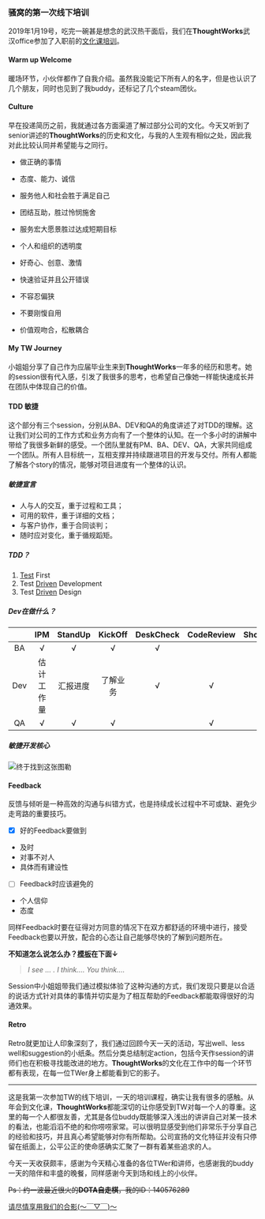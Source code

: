 ### 骚窝的第一次线下培训

2019年1月19号，吃完一碗甚是想念的武汉热干面后，我们在**ThoughtWorks**武汉office参加了入职前的<u>文化课培训</u>。

#### Warm up Welcome

暖场环节，小伙伴都作了自我介绍。虽然我没能记下所有人的名字，但是也认识了几个朋友，同时也见到了我buddy，还标记了几个steam团伙。

#### Culture

早在投递简历之前，我就通过各方面渠道了解过部分公司的文化。今天又听到了senior讲述的**ThoughtWorks**的历史和文化，与我的人生观有相似之处，因此我对此比较认同并希望能与之同行。

- 做正确的事情
- 态度、能力、诚信

- 服务他人和社会胜于满足自己
- 团结互助，胜过怜悯施舍
- 服务宏大愿景胜过达成短期目标
- 个人和组织的透明度
- 好奇心、创意、激情
- 快速验证并且公开错误
- 不容忍偏狭
- 不要刚愎自用
- 价值观吻合，松散耦合

#### My TW Journey

小姐姐分享了自己作为应届毕业生来到**ThoughtWorks**一年多的经历和思考。她的session很有代入感，引发了我很多的思考，也希望自己像她一样能快速成长并在团队中体现自己的价值。

#### TDD 敏捷

这个部分有三个session，分别从BA、DEV和QA的角度讲述了对TDD的理解。这让我们对公司的工作方式和业务方向有了一个整体的认知。在一个多小时的讲解中带给了我很多新鲜的感受。一个团队里就有PM、BA、DEV、QA，大家共同组成一个团队。所有人目标统一，互相支撑并持续跟进项目的开发与交付。所有人都能了解各个story的情况，能够对项目进度有一个整体的认识。

##### 敏捷宣言

- 人与人的交互，重于过程和工具；
- 可用的软件，重于详细的文档；
- 与客户协作，重于合同谈判；
- 随时应对变化，重于循规蹈矩。

##### TDD？

1. <u>Test</u> First
2. Test <u>Driven</u> Development
3. Test <u>Driven</u> Design

##### Dev在做什么？

|      |    IPM     | StandUp  | KickOff  | DeskCheck | CodeReview | ShowCase | Retro |
| :--: | :--------: | :------: | :------: | :-------: | :--------: | :------: | :---: |
|  BA  |     √      |    √     |    √     |     √     |            |          |   √   |
| Dev  | 估计工作量 | 汇报进度 | 了解业务 |     √     |     √      |    √     |   √   |
|  QA  |     √      |    √     |    √     |           |     √      |    √     |   √   |

##### 敏捷开发核心

![终于找到这张图勒](http://album.sina.com.cn/pic/0016tze4gy6VvwuWTmu9e)

#### Feedback

反馈与倾听是一种高效的沟通与纠错方式，也是持续成长过程中不可或缺、避免少走弯路的重要技巧。

- [x] 好的Feedback要做到

- 及时
- 对事不对人
- 具体而有建设性

- [ ] Feedback时应该避免的

- 个人信仰
- 态度

同样Feedback时要在征得对方同意的情况下在双方都舒适的环境中进行，接受Feedback也要以开放，配合的心态让自己能够尽快的了解到问题所在。

**不知道怎么说怎么办？<u>模板</u>在下面↓**

> *I see … . I  think…. You think….*

Session中小姐姐带我们通过模拟体验了这种沟通的方式，我们发现只要是以合适的说话方式针对具体的事情并切实是为了相互帮助的Feedback都能取得很好的沟通效果。

#### Retro

Retro就更加让人印象深刻了，我们通过回顾今天一天的活动，写出well、less well和suggestion的小纸条。然后分类总结制定action，包括今天作session的讲师们也在积极寻找能改进的地方。**ThoughtWorks**的文化在工作中的每一个环节都有表现，在每一位TWer身上都能看到它的影子。

------

这是我第一次参加TW的线下培训，一天的培训课程，确实让我有很多的感触。从年会到文化课，**ThoughtWorks**都能深切的让你感受到TW对每一个人的尊重。这里的每一个人都很友善，尤其是各位buddy既能够深入浅出的讲讲自己对某一技术的看法，也能滔滔不绝的和你唠唠家常。可以很明显感受到他们非常乐于分享自己的经验和技巧，并且真心希望能够对你有所帮助。公司宣扬的文化特征并没有只停留在纸面上，公平公正的使命感确实汇聚了一群有着某些追求的人。

今天一天收获颇丰，感谢为今天精心准备的各位TWer和讲师，也感谢我的buddy一天的陪伴和丰盛的晚餐，同样感谢今天到场和线上的小伙伴。

~~Ps：约一波最近很火的**DOTA自走棋**，我的ID：140576289~~

[请尽情享用我们的合影(～￣▽￣)～](https://share.weiyun.com/5rTew3K)
